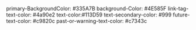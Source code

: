 primary-BackgroundColor: #335A7B
background-Color: #4E585F
link-tag-text-color: #4a90e2
text-color:#113D59
text-secondary-color: #999
future-text-color: #c9820c
past-or-warning-text-color: #c7343c